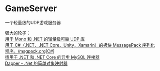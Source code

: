 # GameServer
一个轻量级的UDP游戏服务器  
  
强大的轮子：    
[用于 Mono 和 .NET 的轻量级可靠 UDP 库](https://github.com/RevenantX/LiteNetLib)  
[用于 C#（.NET、.NET Core、Unity、Xamarin）的极快 MessagePack 序列化程序。/msgpack.org[C#]](https://github.com/neuecc/MessagePack-CSharp)  
[适用于 .NET 和 .NET Core 的异步 MySQL 连接器](https://github.com/mysql-net/MySqlConnector)  
[Dapper - .Net 的简单对象映射器](https://github.com/DapperLib/Dapper)  
